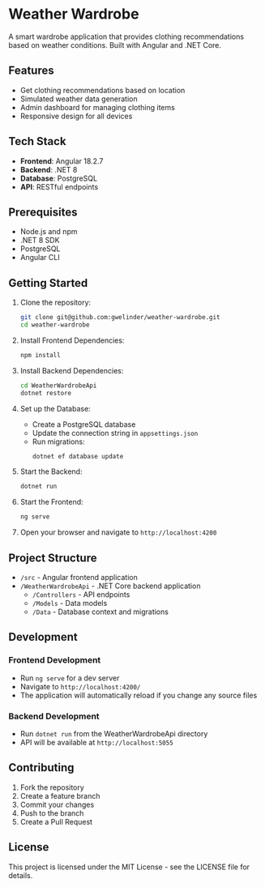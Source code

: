 # Weather Wardrobe

A smart wardrobe application that provides clothing recommendations based on weather conditions. Built with Angular and .NET Core.

## Features

- Get clothing recommendations based on location
- Simulated weather data generation
- Admin dashboard for managing clothing items
- Responsive design for all devices

## Tech Stack

- **Frontend**: Angular 18.2.7
- **Backend**: .NET 8
- **Database**: PostgreSQL
- **API**: RESTful endpoints

## Prerequisites

- Node.js and npm
- .NET 8 SDK
- PostgreSQL
- Angular CLI

## Getting Started

1. Clone the repository:
   ```bash
   git clone git@github.com:gwelinder/weather-wardrobe.git
   cd weather-wardrobe
   ```

2. Install Frontend Dependencies:
   ```bash
   npm install
   ```

3. Install Backend Dependencies:
   ```bash
   cd WeatherWardrobeApi
   dotnet restore
   ```

4. Set up the Database:
   - Create a PostgreSQL database
   - Update the connection string in `appsettings.json`
   - Run migrations:
     ```bash
     dotnet ef database update
     ```

5. Start the Backend:
   ```bash
   dotnet run
   ```

6. Start the Frontend:
   ```bash
   ng serve
   ```

7. Open your browser and navigate to `http://localhost:4200`

## Project Structure

- `/src` - Angular frontend application
- `/WeatherWardrobeApi` - .NET Core backend application
  - `/Controllers` - API endpoints
  - `/Models` - Data models
  - `/Data` - Database context and migrations

## Development

### Frontend Development

- Run `ng serve` for a dev server
- Navigate to `http://localhost:4200/`
- The application will automatically reload if you change any source files

### Backend Development

- Run `dotnet run` from the WeatherWardrobeApi directory
- API will be available at `http://localhost:5055`

## Contributing

1. Fork the repository
2. Create a feature branch
3. Commit your changes
4. Push to the branch
5. Create a Pull Request

## License

This project is licensed under the MIT License - see the LICENSE file for details.
